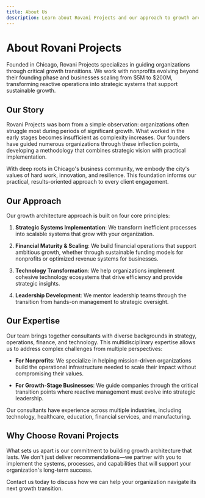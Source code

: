 ```yaml
---
title: About Us
description: Learn about Rovani Projects and our approach to growth architecture
---
```


# About Rovani Projects

Founded in Chicago, Rovani Projects specializes in guiding organizations through critical growth transitions. We work with nonprofits evolving beyond their founding phase and businesses scaling from $5M to $200M, transforming reactive operations into strategic systems that support sustainable growth.

## Our Story

Rovani Projects was born from a simple observation: organizations often struggle most during periods of significant growth. What worked in the early stages becomes insufficient as complexity increases. Our founders have guided numerous organizations through these inflection points, developing a methodology that combines strategic vision with practical implementation.

With deep roots in Chicago's business community, we embody the city's values of hard work, innovation, and resilience. This foundation informs our practical, results-oriented approach to every client engagement.

## Our Approach

Our growth architecture approach is built on four core principles:

1. **Strategic Systems Implementation**: We transform inefficient processes into scalable systems that grow with your organization.

2. **Financial Maturity & Scaling**: We build financial operations that support ambitious growth, whether through sustainable funding models for nonprofits or optimized revenue systems for businesses.

3. **Technology Transformation**: We help organizations implement cohesive technology ecosystems that drive efficiency and provide strategic insights.

4. **Leadership Development**: We mentor leadership teams through the transition from hands-on management to strategic oversight.

## Our Expertise

Our team brings together consultants with diverse backgrounds in strategy, operations, finance, and technology. This multidisciplinary expertise allows us to address complex challenges from multiple perspectives:

- **For Nonprofits**: We specialize in helping mission-driven organizations build the operational infrastructure needed to scale their impact without compromising their values.

- **For Growth-Stage Businesses**: We guide companies through the critical transition points where reactive management must evolve into strategic leadership.

Our consultants have experience across multiple industries, including technology, healthcare, education, financial services, and manufacturing.

## Why Choose Rovani Projects

What sets us apart is our commitment to building growth architecture that lasts. We don't just deliver recommendations—we partner with you to implement the systems, processes, and capabilities that will support your organization's long-term success.

Contact us today to discuss how we can help your organization navigate its next growth transition.
